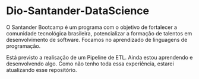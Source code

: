# Dio-Santander-DataScience
O Santander Bootcamp é um programa com o objetivo de fortalecer a comunidade tecnológica brasileira, potencializar a formação de talentos em desenvolvimento de software.  Focamos no aprendizado de linguagens de programação.

Está previsto a realisação de um Pipeline de ETL. Ainda estou aprendendo e desenvolvendo algo.
Como não tenho toda essa experiência, estarei atualizando esse repositório.
